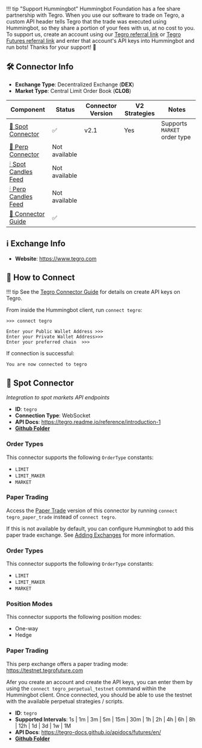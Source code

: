 !!! tip "Support Hummingbot"
    Hummingbot Foundation has a fee share partnership with Tegro. When you use our software to trade on Tegro, a custom API header tells Tegro that the trade was executed using Hummingbot, so they share a portion of your fees with us, at no cost to you. To support us, create an account using our [Tegro referral link](https://www.tegro.com/en/register?ref=FQQNNGCD) or [Tegro Futures referral link](https://www.tegro.com/en/futures/ref?code=hummingbot) and enter that account's API keys into Hummingbot and run bots! Thanks for your support! 🙏

## 🛠 Connector Info

- **Exchange Type**: Decentralized Exchange (**DEX**)
- **Market Type**: Central Limit Order Book (**CLOB**)

| Component | Status | Connector Version | V2 Strategies | Notes | 
| --------- | ------ | ----------------- |  ------------ | ----- |
| [🔀 Spot Connector](#spot-connector) | ✅ | v2.1 | Yes | Supports `MARKET` order type
| [🔀 Perp Connector](#perp-connector) | Not available  |      |  | 
| [🕯 Spot Candles Feed](#spot-candles-feed) | Not available  | 
| [🕯 Perp Candles Feed](#perp-candles-feed) | Not available  |
| [📓 Connector Guide](/academy-content/using-tegro-with-hummingbot/) | ✅ | 

## ℹ️ Exchange Info

- **Website**: <https://www.tegro.com>


## 🔑 How to Connect

!!! tip
    See the [Tegro Connector Guide](/academy-content/using-tegro-with-hummingbot/) for details on create API keys on Tegro.

From inside the Hummingbot client, run `connect tegro`:

```
>>> connect tegro

Enter your Public Wallet Address >>>
Enter your Private Wallet Address>>>
Enter your preferred chain  >>>
```

If connection is successful:

```
You are now connected to tegro
```

## 🔀 Spot Connector
*Integration to spot markets API endpoints*

- **ID**: `tegro`
- **Connection Type**: WebSocket
- **API Docs**: <https://tegro.readme.io/reference/introduction-1>
- **[Github Folder](https://github.com/toraverse/hummingbot/tree/development)** 

### Order Types

This connector supports the following `OrderType` constants:

- `LIMIT`
- `LIMIT_MAKER`
- `MARKET`

### Paper Trading

Access the [Paper Trade](/global-configs/paper-trade/) version of this connector by running `connect tegro_paper_trade` instead of `connect tegro`.

If this is not available by default, you can configure Hummingbot to add this paper trade exchange. See [Adding Exchanges](/global-configs/paper-trade/#adding-exchanges) for more information.


### Order Types

This connector supports the following `OrderType` constants:

- `LIMIT`
- `LIMIT_MAKER`
- `MARKET`

### Position Modes

This connector supports the following position modes:

- One-way
- Hedge

### Paper Trading

This perp exchange offers a paper trading mode: <https://testnet.tegrofuture.com>

Afer you create an account and create the API keys, you can enter them by using the `connect tegro_perpetual_testnet` command within the Hummingbot client. Once connected, you should be able to use the testnet with the available perpetual strategies / scripts. 


- **ID**: `tegro`
- **Supported Intervals**: 1s | 1m | 3m | 5m | 15m | 30m | 1h | 2h | 4h | 6h | 8h | 12h | 1d | 3d | 1w | 1M
- **API Docs**: <https://tegro-docs.github.io/apidocs/futures/en/>
- **[Github Folder](https:/[/](https://tegro.readme.io/reference/introduction-1))** 
